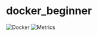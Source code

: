﻿# docker_beginner
![Docker](https://github.com/Jonathon52306/docker_beginner/workflows/Docker/badge.svg)
![Metrics](https://metrics.lecoq.io/jonathan52306)
